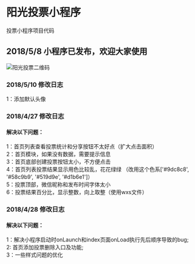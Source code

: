 # 阳光投票小程序

投票小程序项目代码

## 2018/5/8 小程序已发布，欢迎大家使用

![阳光投票二维码](https://www.minivote.cn/storage/images/miniprogram2.jpeg)

### 2018/5/10 修改日志

1：添加默认头像

### 2018/4/27 修改日志

#### 解决以下问题：

1：首页列表查看投票统计和分享按钮不太好点（扩大点击面积）<br/>
2：首页模块，如果没有数据，需要提示信息<br/>
3：首页底部创建投票按钮太小，不方便点击<br/>
4：首页列表投票结果显示用色比较乱，花花绿绿 （改用这个色系['#9dc8c8', '#58c9b9', '#519d9e', '#d1b6e1']）<br/>
5：投票顶部，微信昵称和发布时间字体太小<br/>
6：投票结果百分比，显示整数，向上取整（使用wxs文件）<br/>

### 2018/4/28 修改日志

#### 解决以下问题：

1：解决小程序启动时onLaunch和index页面onLoad执行先后顺序导致的bug;<br/>
2: 首页添加投票删除入口及功能;<br/>
3：一些样式问题的优化